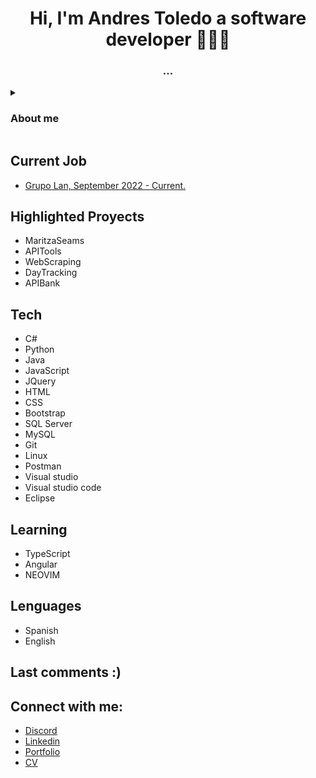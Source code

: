 <h1 align="center">Hi, I'm Andres Toledo a software developer 🦾👨‍💻</h1>
<h3 align="center">...</h3>

<!--Image sample here-->

<!--About me display-->
<details>
<summary>
<h3>About me</h2>
</summary>
  
### Who am I?

### Where am I going to...?

</details>

## Current Job
- [Grupo Lan, September 2022 - Current.](https://www.linkedin.com/company/grupolan/mycompany/)

<!--
## Achievements
-->

## Highlighted Proyects
- MaritzaSeams
- APITools
- WebScraping
- DayTracking
- APIBank

## Tech
- C#
- Python
- Java
- JavaScript
- JQuery
- HTML
- CSS
- Bootstrap
- SQL Server
- MySQL
- Git
- Linux
- Postman
- Visual studio
- Visual studio code
- Eclipse

## Learning
- TypeScript
- Angular
- NEOVIM

## Lenguages
- Spanish
- English

## Last comments :)


## Connect with me:
- [Discord](discordapp.com/users/649858672805150741)
- [Linkedin](www.linkedin.com/in/toledoandres)
- [Portfolio](www.google.com)
- [CV](www.google.com)
